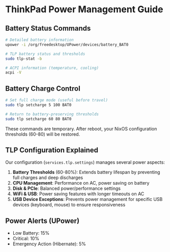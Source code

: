 # ThinkPad Power Management Guide

## Battery Status Commands
```bash
# Detailed battery information
upower -i /org/freedesktop/UPower/devices/battery_BAT0

# TLP battery status and thresholds
sudo tlp-stat -b

# ACPI information (temperature, cooling)
acpi -V
```

## Battery Charge Control
```bash
# Set full charge mode (useful before travel)
sudo tlp setcharge 5 100 BAT0

# Return to battery-preserving thresholds
sudo tlp setcharge 60 80 BAT0
```

These commands are temporary. After reboot, your NixOS configuration thresholds (60-80) will be restored.

## TLP Configuration Explained

Our configuration (`services.tlp.settings`) manages several power aspects:

1. **Battery Thresholds** (60-80%): Extends battery lifespan by preventing full charges and deep discharges
2. **CPU Management**: Performance on AC, power saving on battery
3. **Disk & PCIe**: Balanced power/performance settings
4. **WiFi & USB**: Power saving features with longer timeouts on AC
5. **USB Device Exceptions**: Prevents power management for specific USB devices (keyboard, mouse) to ensure responsiveness

## Power Alerts (UPower)
- Low Battery: 15%
- Critical: 10%
- Emergency Action (Hibernate): 5%
